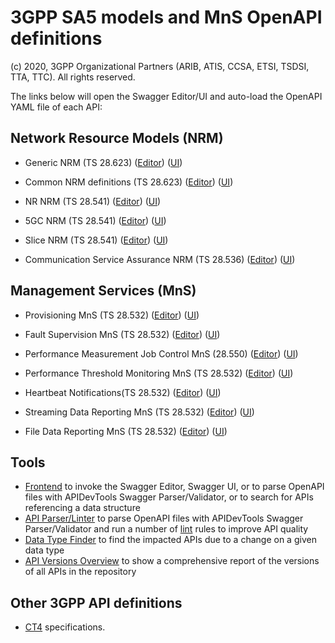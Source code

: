 # 3GPP SA5 models and MnS OpenAPI definitions

(c) 2020, 3GPP Organizational Partners (ARIB, ATIS, CCSA, ETSI, TSDSI, TTA, TTC). All rights reserved.

The links below will open the Swagger Editor/UI and auto-load the OpenAPI YAML file of each API:

<!-- APIs -->
## Network Resource Models (NRM)

* Generic NRM (TS 28.623)
([Editor](https://forge.3gpp.org/swagger/tools/loader.html?yaml=OpenAPI/genericNrm.yaml))
([UI](https://forge.3gpp.org/swagger/tools/loader.html?action=ui&yaml=OpenAPI/genericNrm.yaml))

* Common NRM definitions (TS 28.623)
([Editor](https://forge.3gpp.org/swagger/tools/loader.html?yaml=OpenAPI/comDefs.yaml))
([UI](https://forge.3gpp.org/swagger/tools/loader.html?action=ui&yaml=OpenAPI/comDefs.yaml))

* NR NRM (TS 28.541)
([Editor](https://forge.3gpp.org/swagger/tools/loader.html?yaml=OpenAPI/nrNrm.yaml))
([UI](https://forge.3gpp.org/swagger/tools/loader.html?action=ui&yaml=OpenAPI/nrNrm.yaml))

* 5GC NRM (TS 28.541)
([Editor](https://forge.3gpp.org/swagger/tools/loader.html?yaml=OpenAPI/5gcNrm.yaml))
([UI](https://forge.3gpp.org/swagger/tools/loader.html?action=ui&yaml=OpenAPI/5gcNrm.yaml))

* Slice NRM (TS 28.541)
([Editor](https://forge.3gpp.org/swagger/tools/loader.html?yaml=OpenAPI/sliceNrm.yaml))
([UI](https://forge.3gpp.org/swagger/tools/loader.html?action=ui&yaml=OpenAPI/sliceNrm.yaml))

* Communication Service Assurance NRM (TS 28.536)
([Editor](https://forge.3gpp.org/swagger/tools/loader.html?yaml=OpenAPI/coslaNrm.yaml))
([UI](https://forge.3gpp.org/swagger/tools/loader.html?action=ui&yaml=OpenAPI/coslaNrm.yaml))

## Management Services (MnS)

* Provisioning MnS (TS 28.532)
([Editor](https://forge.3gpp.org/swagger/tools/loader.html?yaml=OpenAPI/provMnS.yaml))
([UI](https://forge.3gpp.org/swagger/tools/loader.html?action=ui&yaml=OpenAPI/provMnS.yaml))

* Fault Supervision MnS (TS 28.532)
([Editor](https://forge.3gpp.org/swagger/tools/loader.html?yaml=OpenAPI/faultMnS.yaml))
([UI](https://forge.3gpp.org/swagger/tools/loader.html?action=ui&yaml=OpenAPI/faultMnS.yaml))

* Performance Measurement Job Control MnS (28.550)
([Editor](https://forge.3gpp.org/swagger/tools/loader.html?yaml=OpenAPI/PerMeasJobCtlMnS.yaml))
([UI](https://forge.3gpp.org/swagger/tools/loader.html?action=ui&yaml=OpenAPI/PerMeasJobCtlMnS.yaml))

* Performance Threshold Monitoring MnS (TS 28.532)
([Editor](https://forge.3gpp.org/swagger/tools/loader.html?yaml=OpenAPI/PerThresMonMnS.yaml))
([UI](https://forge.3gpp.org/swagger/tools/loader.html?action=ui&yaml=OpenAPI/PerThresMonMnS.yaml))

* Heartbeat Notifications(TS 28.532)
([Editor](https://forge.3gpp.org/swagger/tools/loader.html?yaml=OpenAPI/heartbeatNtf.yaml))
([UI](https://forge.3gpp.org/swagger/tools/loader.html?action=ui&yaml=OpenAPI/heartbeatNtf.yaml))

* Streaming Data Reporting MnS (TS 28.532)
([Editor](https://forge.3gpp.org/swagger/tools/loader.html?yaml=OpenAPI/streamingDataMnS.yaml))
([UI](https://forge.3gpp.org/swagger/tools/loader.html?action=ui&yaml=OpenAPI/streamingDataMnS.yaml))

* File Data Reporting MnS (TS 28.532)
([Editor](https://forge.3gpp.org/swagger/tools/loader.html?yaml=OpenAPI/FileDataReportMnS.yaml))
([UI](https://forge.3gpp.org/swagger/tools/loader.html?action=ui&yaml=OpenAPI/FileDataReportMnS.yaml))

## Tools

* [Frontend](https://forge.3gpp.org/swagger/tools/GitlabOpenAPIFrontend.htm) to invoke the Swagger Editor, Swagger UI, or to parse OpenAPI files with APIDevTools Swagger Parser/Validator, or to search for APIs referencing a data structure
* [API Parser/Linter](https://forge.3gpp.org/swagger/tools/parser.html) to parse OpenAPI files with APIDevTools Swagger Parser/Validator and run a number of [lint](https://en.wikipedia.org/wiki/Lint_\(software\)) rules to improve API quality
* [Data Type Finder](https://forge.3gpp.org/swagger/tools/types.html) to find the impacted APIs due to a change on a given data type
* [API Versions Overview](https://forge.3gpp.org/swagger/tools/versions.html) to show a comprehensive report of the versions of all APIs in the repository

## Other 3GPP API definitions

* [CT4](https://forge.3gpp.org/rep/3GPP/5G_APIs) specifications.
